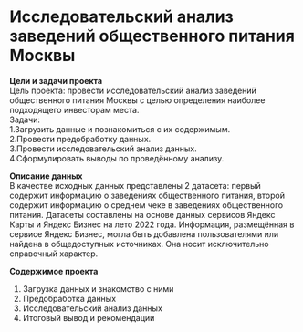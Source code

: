 # Исследовательский анализ заведений общественного питания Москвы

**Цели и задачи проекта**  
Цель проекта: провести исследовательский анализ заведений общественного питания Москвы с целью определения наиболее подходящего инвесторам места.  
Задачи:  
1.Загрузить данные и познакомиться с их содержимым.  
2.Провести предобработку данных.  
3.Провести исследовательский анализ данных.  
4.Сформулировать выводы по проведённому анализу.  

**Описание данных**  
В качестве исходных данных представлены 2 датасета: первый содержит информацию о заведениях общественного питания, второй содержит информацию о среднем чеке в заведениях общественного питания. Датасеты составлены на основе данных сервисов Яндекс Карты и Яндекс Бизнес на лето 2022 года. Информация, размещённая в сервисе Яндекс Бизнес, могла быть добавлена пользователями или найдена в общедоступных источниках. Она носит исключительно справочный характер.  

**Содержимое проекта**  
1. Загрузка данных и знакомство с ними  
2. Предобработка данных  
3. Исследовательский анализ данных  
4. Итоговый вывод и рекомендации  
